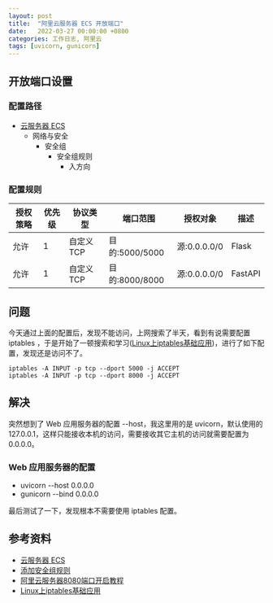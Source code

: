 ```yaml
---
layout: post
title:  "阿里云服务器 ECS 开放端口"
date:   2022-03-27 00:00:00 +0800
categories: 工作日志, 阿里云
tags: [uvicorn, gunicorn]
---
```


## 开放端口设置
### 配置路径
* [云服务器 ECS](https://ecs.console.aliyun.com/)
    * 网络与安全
        * 安全组
            * 安全组规则
                * 入方向

### 配置规则

| 授权策略 | 优先级 | 协议类型 | 端口范围 | 授权对象 | 描述 |
| --- | --- | --- | --- | --- | --- |
| 允许 | 1 | 自定义 TCP | 目的:5000/5000 | 源:0.0.0.0/0 | Flask |
| 允许 | 1 | 自定义 TCP | 目的:8000/8000 | 源:0.0.0.0/0 | FastAPI |

## 问题
今天通过上面的配置后，发现不能访问，上网搜索了半天，看到有说需要配置 iptables ，于是开始了一顿搜索和学习([Linux上iptables基础应用](https://developer.aliyun.com/article/490333))，进行了如下配置，发现还是访问不了。
```shell
iptables -A INPUT -p tcp --dport 5000 -j ACCEPT
iptables -A INPUT -p tcp --dport 8000 -j ACCEPT
```

## 解决
突然想到了 Web 应用服务器的配置 --host，我这里用的是 uvicorn，默认使用的 127.0.0.1，这样只能接收本机的访问，需要接收其它主机的访问就需要配置为 0.0.0.0。

### Web 应用服务器的配置
* uvicorn --host 0.0.0.0
* gunicorn --bind 0.0.0.0

最后测试了一下，发现根本不需要使用 iptables 配置。

## 参考资料
* [云服务器 ECS](https://ecs.console.aliyun.com/)
* [添加安全组规则](https://help.aliyun.com/document_detail/25471.html)
* [阿里云服务器8080端口开启教程](https://developer.aliyun.com/ask/254678)
* [Linux上iptables基础应用](https://developer.aliyun.com/article/490333)

